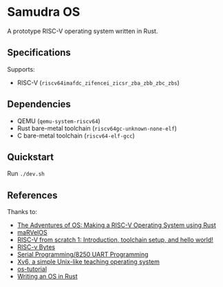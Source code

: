 # Samudra OS

A prototype RISC-V operating system written in Rust.

## Specifications

Supports:

* RISC-V (`riscv64imafdc_zifencei_zicsr_zba_zbb_zbc_zbs`)

## Dependencies

* QEMU (`qemu-system-riscv64`)
* Rust bare-metal toolchain (`riscv64gc-unknown-none-elf`)
* C bare-metal toolchain (`riscv64-elf-gcc`)

## Quickstart

Run `./dev.sh`

## References

Thanks to:

* [The Adventures of OS: Making a RISC-V Operating System using Rust](https://osblog.stephenmarz.com/index.html)
* [maRVelOS](https://github.com/DonaldKellett/marvelos)
* [RISC-V from scratch 1: Introduction, toolchain setup, and hello world!](https://twilco.github.io/riscv-from-scratch/2019/03/10/riscv-from-scratch-1.html)
* [RISC-v Bytes](https://danielmangum.com/categories/risc-v-bytes/)
* [Serial Programming/8250 UART Programming](https://en.wikibooks.org/wiki/Serial_Programming/8250_UART_Programming)
* [Xv6, a simple Unix-like teaching operating system](https://pdos.csail.mit.edu/6.828/2022/xv6.html)
* [os-tutorial](https://github.com/cfenollosa/os-tutorial)
* [Writing an OS in Rust ](https://github.com/phil-opp/blog_os)
